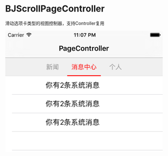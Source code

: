 # BJScrollPageController
滑动选项卡类型的视图控制器，支持Controller复用

![Aaron Swartz](https://github.com/BooJKit/BJScrollPageController/raw/master/screen%20shot/p1.png)

